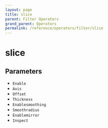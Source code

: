 ```yaml
---
layout: page
title: slice
parent: Filter Operators
grand_parent: Operators
permalink: /reference/operators/filter/slice
---
```


# slice

## Parameters

* `Enable`
* `Axis`
* `Offset`
* `Thickness`
* `Enablesmoothing`
* `Smoothradius`
* `Enablemirror`
* `Inspect`
